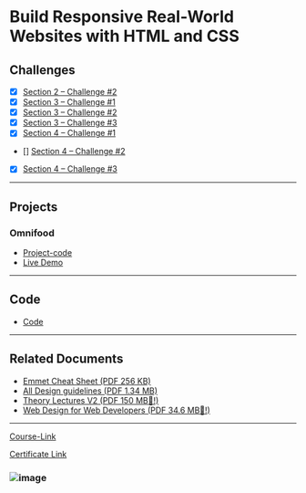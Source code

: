 # Build Responsive Real-World Websites with HTML and CSS
## Challenges
- [x] [Section 2 – Challenge #2](./Challenges/01-Challenges/)
- [x] [Section 3 – Challenge #1](./Challenges/02-Challenges/)
- [x] [Section 3 – Challenge #2](./Challenges/03-Challenges/)
- [x] [Section 3 – Challenge #3](./Challenges/04-Challenges/)
- [x] [Section 4 – Challenge #1](./Challenges/05-Challenges/)
- [] [Section 4 – Challenge #2](./Challenges/06-Challenges/)
- [x] [Section 4 – Challenge #3](./Challenges/07-Challenges/)

---
## Projects
### Omnifood
- [Project-code](https://github.com/daher29/Kalbonyan-Elmarsos/tree/main/02-Udemy/-01-HTML-CSS-Jonas/Projects/Omnifood) <br>
- [Live Demo](https://omnifood-daher29.netlify.app/)
---
## Code
- [Code](https://github.com/daher29/Kalbonyan-Elmarsos/tree/main/02-Udemy/-01-HTML-CSS-Jonas/Code)
---
## Related Documents
- [Emmet Cheat Sheet (PDF 256 KB)](https://drive.google.com/file/d/1JcHkLeUQhKayxvt-e2N2ctCf4nHfn5n9/view?usp=sharing)
- [All Design guidelines (PDF 1.34 MB)](https://drive.google.com/file/d/12MvrvSfuT7B1Xh_vjnEFkr6zPG3ward9/view?usp=sharing)
- [Theory Lectures V2 (PDF 150 MB🚨!)](https://drive.google.com/file/d/1MR3_hapmL1brLfrtKZTFdI4Xex0QjSQ6/view?usp=sharing)
- [Web Design for Web Developers (PDF 34.6 MB🚨!)](https://drive.google.com/file/d/1V1c3NF_Ymrjf-5N6AIzdwVnJwyG9sJN0/view?usp=sharing)
---
[Course-Link](https://www.udemy.com/course/design-and-develop-a-killer-website-with-html5-and-css3)<br>

[Certificate Link](https://www.udemy.com/certificate/UC-24d85478-76ac-4905-afb4-9e1d3a018f80/)

### ![image](https://user-images.githubusercontent.com/81594456/177140332-50bdefac-b750-43df-9dc3-aec24f44ecfc.png)

